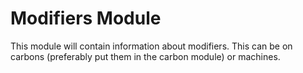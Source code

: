 # Modifiers Module

This module will contain information about modifiers. This can be on carbons (preferably put them in the carbon module) or machines.
